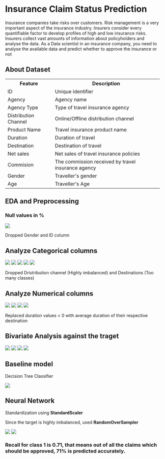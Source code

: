 # Insurance Claim Status Prediction

<p>Insurance companies take risks over customers. Risk management is a very important aspect of the insurance industry. Insurers consider every quantifiable factor to develop profiles of high and low insurance risks. Insurers collect vast amounts of information about policyholders and analyse the data.
As a Data scientist in an insurance company, you need to analyse the available data and predict whether to approve the insurance or not</p>

## About Dataset

<table>
    <tr>
       <th>Feature</th>
       <th>Description</th>
    </tr>
    <tr>
       <td>ID</td>
       <td>Unique identifier</td>
    </tr>
    <tr>
       <td>Agency</td>
       <td>Agency name</td>
    </tr>
    <tr>
       <td>Agency Type</td>
       <td>Type of travel insurance agency</td>
    </tr>
    <tr>
       <td>Distribution Channel</td>
       <td>Online/Offline distribution channel</td>
    </tr>
    <tr>
       <td>Product Name</td>
       <td>Travel insurance product name</td>
    </tr>
    <tr>
       <td>Duration</td>
       <td>Duration of travel</td>
    </tr>
    <tr>
       <td>Destination</td>
       <td>Destination of travel</td>
    </tr>
    <tr>
       <td>Net sales</td>
       <td>Net sales of travel insurance policies </td>
    </tr>
    <tr>
       <td>Commision</td>
       <td>The commission received by travel insurance agency </td>
    </tr>
    <tr>
       <td>Gender</td>
       <td>Traveller's gender</td>
    </tr>
    <tr>
       <td>Age</td>
       <td>Traveller's Age </td>
     </tr>
</table>

## EDA and Preprocessing

### Null values in %

<img src="plots/null.png">

<p> Dropped Gender and ID column </p>

## Analyze Categorical columns

<img src="plots/plot1.png">

<img src="plots/plot2.png">

<img src="plots/plot3.png">

<img src="plots/plot4.png">

<img src="plots/plot5.png">

<p> Dropped Dristribution channel (Highly imbalanced) and Destinations (Too many classes) </p>

## Analyze Numerical columns

<img src="plots/plot6.png">

<img src="plots/plot7.png">

<img src="plots/plot8.png">

<img src="plots/plot9.png">

<p> Replaced duration values < 0 with average duration of their respective destination </p>   

## Bivariate Analysis against the traget

<img src="plots/plot10.png">

<img src="plots/plot11.png">
<img src="plots/plot12.png">
<img src="plots/plot13.png">

## Baseline model

<p> Decision Tree Classifier</p>

<img src="plots/report1.png">

## Neural Network

<p> Standardization using <b>StandardScaler</b> </p>
<p> Since the target is highly imbalanced, used <b>RandomOverSampler</b> </p>

<img src="plots/nn.png">

<img src="plots/report2.png">

### Recall for class 1 is 0.71, that means out of all the claims which should be approved, 71% is predicted accurately.





